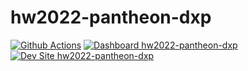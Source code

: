 # hw2022-pantheon-dxp

[![Github Actions](https://github.com/pantheon-systems/hw2022-pantheon-dxp/actions/workflows/build_deploy_and_test.yml/badge.svg)](https://github.com/pantheon-systems/hw2022-pantheon-dxp/actions/workflows/build_deploy_and_test.yml)
[![Dashboard hw2022-pantheon-dxp](https://img.shields.io/badge/dashboard-hw2022_pantheon_dxp-yellow.svg)](https://dashboard.pantheon.io/sites/5a0227f9-d1b1-4580-9471-cad2272ec955#dev/code)
[![Dev Site hw2022-pantheon-dxp](https://img.shields.io/badge/site-hw2022_pantheon_dxp-blue.svg)](http://dev-hw2022-pantheon-dxp.pantheonsite.io/)